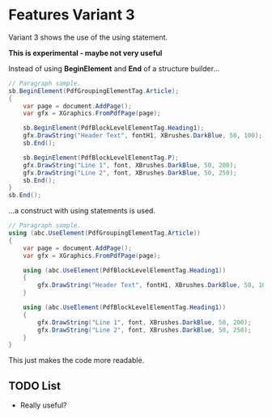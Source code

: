 ﻿# Features Variant 3

Variant 3 shows the use of the using statement.

**This is experimental - maybe not very useful**

Instead of using **BeginElement** and **End** of a structure builder...

```C#
// Paragraph sample.
sb.BeginElement(PdfGroupingElementTag.Article);
{
    var page = document.AddPage();
    var gfx = XGraphics.FromPdfPage(page);

    sb.BeginElement(PdfBlockLevelElementTag.Heading1);
    gfx.DrawString("Header Text", fontH1, XBrushes.DarkBlue, 50, 100);
    sb.End();

    sb.BeginElement(PdfBlockLevelElementTag.P);
    gfx.DrawString("Line 1", font, XBrushes.DarkBlue, 50, 200);
    gfx.DrawString("Line 2", font, XBrushes.DarkBlue, 50, 250);
    sb.End();
}
sb.End();
```

...a construct with using statements is used.

```C#
// Paragraph sample.
using (abc.UseElement(PdfGroupingElementTag.Article))
{
    var page = document.AddPage();
    var gfx = XGraphics.FromPdfPage(page);

    using (abc.UseElement(PdfBlockLevelElementTag.Heading1))
    {
        gfx.DrawString("Header Text", fontH1, XBrushes.DarkBlue, 50, 100);
    }

    using (abc.UseElement(PdfBlockLevelElementTag.Heading1))
    {
        gfx.DrawString("Line 1", font, XBrushes.DarkBlue, 50, 200);
        gfx.DrawString("Line 2", font, XBrushes.DarkBlue, 50, 250);
    }
}
```

This just makes the code more readable.

## TODO List

* Really useful?
